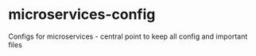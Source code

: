 # microservices-config
Configs for microservices - central point to keep all config and important files
